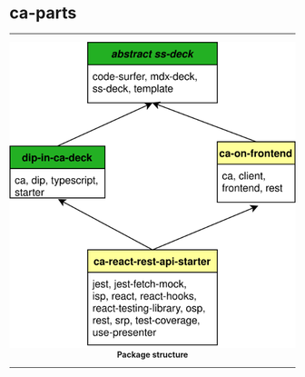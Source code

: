 # ca-parts

---

<p align="center">
  <a href="https://github.com/softspider">
    <img src="./diagrams/ca-parts.svg" width="600"/>
  </a>
  </br>
  <b>Package structure</b>
</p>

---
